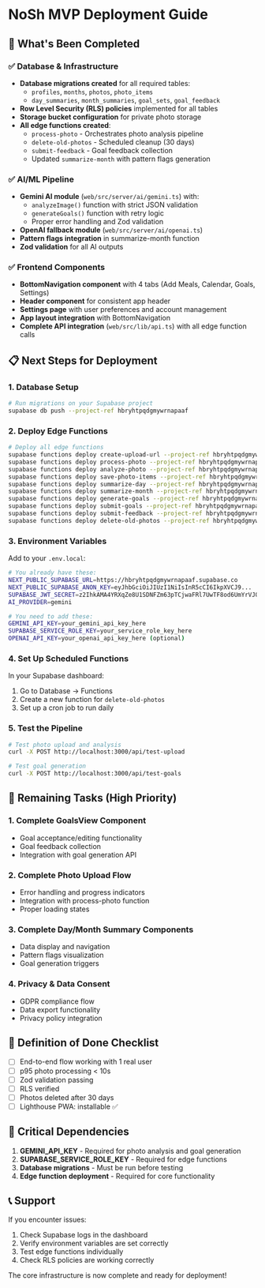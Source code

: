 # NoSh MVP Deployment Guide

## 🚀 What's Been Completed

### ✅ Database & Infrastructure
- **Database migrations created** for all required tables:
  - `profiles`, `months`, `photos`, `photo_items`
  - `day_summaries`, `month_summaries`, `goal_sets`, `goal_feedback`
- **Row Level Security (RLS) policies** implemented for all tables
- **Storage bucket configuration** for private photo storage
- **All edge functions created**:
  - `process-photo` - Orchestrates photo analysis pipeline
  - `delete-old-photos` - Scheduled cleanup (30 days)
  - `submit-feedback` - Goal feedback collection
  - Updated `summarize-month` with pattern flags generation

### ✅ AI/ML Pipeline
- **Gemini AI module** (`web/src/server/ai/gemini.ts`) with:
  - `analyzeImage()` function with strict JSON validation
  - `generateGoals()` function with retry logic
  - Proper error handling and Zod validation
- **OpenAI fallback module** (`web/src/server/ai/openai.ts`)
- **Pattern flags integration** in summarize-month function
- **Zod validation** for all AI outputs

### ✅ Frontend Components
- **BottomNavigation component** with 4 tabs (Add Meals, Calendar, Goals, Settings)
- **Header component** for consistent app header
- **Settings page** with user preferences and account management
- **App layout integration** with BottomNavigation
- **Complete API integration** (`web/src/lib/api.ts`) with all edge function calls

## 📋 Next Steps for Deployment

### 1. Database Setup
```bash
# Run migrations on your Supabase project
supabase db push --project-ref hbryhtpqdgmywrnapaaf
```

### 2. Deploy Edge Functions
```bash
# Deploy all edge functions
supabase functions deploy create-upload-url --project-ref hbryhtpqdgmywrnapaaf
supabase functions deploy process-photo --project-ref hbryhtpqdgmywrnapaaf
supabase functions deploy analyze-photo --project-ref hbryhtpqdgmywrnapaaf
supabase functions deploy save-photo-items --project-ref hbryhtpqdgmywrnapaaf
supabase functions deploy summarize-day --project-ref hbryhtpqdgmywrnapaaf
supabase functions deploy summarize-month --project-ref hbryhtpqdgmywrnapaaf
supabase functions deploy generate-goals --project-ref hbryhtpqdgmywrnapaaf
supabase functions deploy submit-goals --project-ref hbryhtpqdgmywrnapaaf
supabase functions deploy submit-feedback --project-ref hbryhtpqdgmywrnapaaf
supabase functions deploy delete-old-photos --project-ref hbryhtpqdgmywrnapaaf
```

### 3. Environment Variables
Add to your `.env.local`:
```bash
# You already have these:
NEXT_PUBLIC_SUPABASE_URL=https://hbryhtpqdgmywrnapaaf.supabase.co
NEXT_PUBLIC_SUPABASE_ANON_KEY=eyJhbGciOiJIUzI1NiIsInR5cCI6IkpXVCJ9...
SUPABASE_JWT_SECRET=z2IhkAMA4YRXqZe8U1SDNFZm63pTCjwaFRl7UwTF8od6UmYrVJQXcRvf4CpJrJcEtCmbWWyCSmxXzKdLhh4ylA==
AI_PROVIDER=gemini

# You need to add these:
GEMINI_API_KEY=your_gemini_api_key_here
SUPABASE_SERVICE_ROLE_KEY=your_service_role_key_here
OPENAI_API_KEY=your_openai_api_key_here (optional)
```

### 4. Set Up Scheduled Functions
In your Supabase dashboard:
1. Go to Database → Functions
2. Create a new function for `delete-old-photos`
3. Set up a cron job to run daily

### 5. Test the Pipeline
```bash
# Test photo upload and analysis
curl -X POST http://localhost:3000/api/test-upload

# Test goal generation
curl -X POST http://localhost:3000/api/test-goals
```

## 🔧 Remaining Tasks (High Priority)

### 1. Complete GoalsView Component
- Goal acceptance/editing functionality
- Goal feedback collection
- Integration with goal generation API

### 2. Complete Photo Upload Flow
- Error handling and progress indicators
- Integration with process-photo function
- Proper loading states

### 3. Complete Day/Month Summary Components
- Data display and navigation
- Pattern flags visualization
- Goal generation triggers

### 4. Privacy & Data Consent
- GDPR compliance flow
- Data export functionality
- Privacy policy integration

## 🎯 Definition of Done Checklist

- [ ] End-to-end flow working with 1 real user
- [ ] p95 photo processing < 10s
- [ ] Zod validation passing
- [ ] RLS verified
- [ ] Photos deleted after 30 days
- [ ] Lighthouse PWA: installable ✅

## 🚨 Critical Dependencies

1. **GEMINI_API_KEY** - Required for photo analysis and goal generation
2. **SUPABASE_SERVICE_ROLE_KEY** - Required for edge functions
3. **Database migrations** - Must be run before testing
4. **Edge function deployment** - Required for core functionality

## 📞 Support

If you encounter issues:
1. Check Supabase logs in the dashboard
2. Verify environment variables are set correctly
3. Test edge functions individually
4. Check RLS policies are working correctly

The core infrastructure is now complete and ready for deployment!
